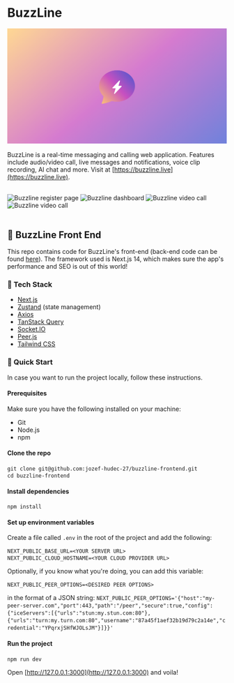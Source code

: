 # BuzzLine

<a href="https://buzzline.live" target="_blank">
    <img class="hero__main-img" src="https://github.com/jozef-hudec-27/buzzline-frontend/blob/main/app/opengraph-image.png?raw=true" alt="BuzzLine" />
</a>

<br>

BuzzLine is a real-time messaging and calling web application. Features include audio/video call, live messages and notifications, voice clip recording, AI chat and more. Visit at [https://buzzline.live](https://buzzline.live).

<br>
<div>
<img class="hero__app-preview-photo" src="https://res.cloudinary.com/dsbky2fbe/image/upload/v1706466973/buzzline-register_tiicij.png" alt="Buzzline register page" width="500"/>

<img class="hero__app-preview-photo" src="https://res.cloudinary.com/dsbky2fbe/image/upload/v1709373061/buzzline-chat-2_xtw2mh.png" alt="Buzzline dashboard" width="500"/>

<img class="hero__app-preview-photo" src="https://res.cloudinary.com/dsbky2fbe/image/upload/v1709377232/buzzline-current-call_eo6yup.png" alt="Buzzline video call" width="500"/>

<img class="hero__app-preview-photo" src="https://res.cloudinary.com/dsbky2fbe/image/upload/v1713861393/buzzline-ai-chat_nrgeli.png" alt="Buzzline video call" width="500"/>
</div>
<br/>

## 🚀 BuzzLine Front End

This repo contains code for BuzzLine's front-end (back-end code can be found [here](https://github.com/jozef-hudec-27/buzzline-backend)). The framework used is Next.js 14, which makes sure the app's performance and SEO is out of this world!

### 🦾 Tech Stack

- [Next.js](https://nextjs.org/)
- [Zustand](https://github.com/pmndrs/zustand) (state management)
- [Axios](https://axios-http.com/docs/intro)
- [TanStack Query](https://tanstack.com/query/latest/)
- [Socket.IO](https://socket.io/)
- [Peer.js](https://peerjs.com)
- [Tailwind CSS](https://tailwindcss.com/)

### 🚄 Quick Start

In case you want to run the project locally, follow these instructions.

#### Prerequisites

Make sure you have the following installed on your machine:

- Git
- Node.js
- npm

#### Clone the repo

```
git clone git@github.com:jozef-hudec-27/buzzline-frontend.git
cd buzzline-frontend
```

#### Install dependencies

```
npm install
```

#### Set up environment variables

Create a file called `.env` in the root of the project and add the following:

```
NEXT_PUBLIC_BASE_URL=<YOUR SERVER URL>
NEXT_PUBLIC_CLOUD_HOSTNAME=<YOUR CLOUD PROVIDER URL>
```

Optionally, if you know what you're doing, you can add this variable:

```
NEXT_PUBLIC_PEER_OPTIONS=<DESIRED PEER OPTIONS>
```

in the format of a JSON string: `NEXT_PUBLIC_PEER_OPTIONS='{"host":"my-peer-server.com","port":443,"path":"/peer","secure":true,"config":{"iceServers":[{"urls":"stun:my.stun.com:80"},{"urls":"turn:my.turn.com:80","username":"87a45f1aef32b19d79c2a14e","credential":"YPqrxjSHfWJOLsJM"}]}}'`

#### Run the project

```
npm run dev
```

Open [http://127.0.0.1:3000](http://127.0.0.1:3000) and voila!
